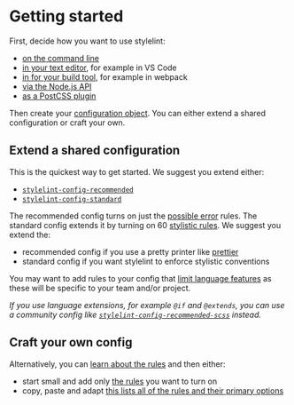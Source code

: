 # Getting started

First, decide how you want to use stylelint:

-   [on the command line](usage/cli.md)
-   [in your text editor](integrations.md#editor-plugins), for example in VS Code
-   [in for your build tool](integrations.md#build-tool-plugins), for example in webpack
-   [via the Node.js API](usage/node-api.md)
-   [as a PostCSS plugin](usage/postcss-plugin.md)

Then create your [configuration object](configuration.md). You can either extend a shared configuration or craft your own.

## Extend a shared configuration

This is the quickest way to get started. We suggest you extend either:

-   [`stylelint-config-recommended`](https://github.com/stylelint/stylelint-config-recommended)
-   [`stylelint-config-standard`](https://github.com/stylelint/stylelint-config-standard)

The recommended config turns on just the [possible error](rules/list-of.md#possible-errors) rules. The standard config extends it by turning on 60 [stylistic rules](rules/list-of.md#stylistic-issues). We suggest you extend the:

-   recommended config if you use a pretty printer like [prettier](https://prettier.io/)
-   standard config if you want stylelint to enforce stylistic conventions

You may want to add rules to your config that [limit language features](rules/list-of.md#limit-language-features) as these will be specific to your team and/or project.

*If you use language extensions, for example `@if` and `@extends`, you can use a community config like [`stylelint-config-recommended-scss`](https://github.com/kristerkari/stylelint-config-recommended-scss) instead.*

## Craft your own config

Alternatively, you can [learn about the rules](rules/about.md) and then either:

-   start small and add only [the rules](rules/list-of.md) you want to turn on
-   copy, paste and adapt [this lists all of the rules and their primary options](rules/list-of.md#as-json)
